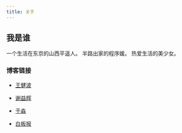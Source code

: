 ```yaml
---
title: 关于
---
```

## 我是谁
一个生活在东京的山西平遥人。
半路出家的程序媛。
热爱生活的美少女。



### 

### 



### 博客链接
* [王健波](https://wjianbo.github.io/cn/diary/)

* [谢益辉](https://yihui.org/cn/)

* [于淼](https://yufree.cn/cn/)

* [白板报](https://www.baibanbao.net/)


